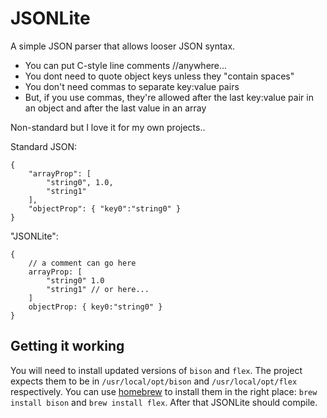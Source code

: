 JSONLite
========

A simple JSON parser that allows looser JSON syntax. 

- You can put C-style line comments //anywhere...
- You dont need to quote object keys unless they "contain spaces"
- You don't need commas to separate key:value pairs
- But, if you use commas, they're allowed after the last key:value pair in an object and after the last value in an array

Non-standard but I love it for my own projects..

Standard JSON:

    {
        "arrayProp": [ 
            "string0", 1.0, 
            "string1" 
        ],
        "objectProp": { "key0":"string0" }
    }

"JSONLite":

    {
        // a comment can go here
        arrayProp: [ 
            "string0" 1.0 
            "string1" // or here...
        ]
        objectProp: { key0:"string0" }
    }

Getting it working
------------------

You will need to install updated versions of `bison` and `flex`. The project expects them to be in `/usr/local/opt/bison` and `/usr/local/opt/flex` respectively. You can use [homebrew][1] to install them in the right place: `brew install bison` and `brew install flex`. After that JSONLite should compile.

[1]: http://brew.sh
